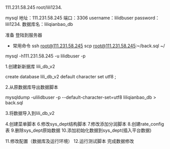111.231.58.245
root/lili1234.

mysql
地址：111.231.58.245
端口：3306
username：lilidbuser
password：lili1234.
数据库名：liliqianbao_db


准备
登陆到服务器
- 常用命令
ssh root@111.231.58.245
scp root@111.231.58.245:~/back.sql ~/

mysql -h111.231.58.245 -u lilidbuser -p


1.创建新新据库 lili_db_v2

create database lili_db_v2 default character set utf8 ;

2.从原数据库导出数据脚本


mysqldump -ulilidbuser -p --default-character-set=utf8 liliqianbao_db > back.sql

3.将数据导入到lili_db_v2


4.创建菜单脚本
6.修改sys_dept结构脚本
7.修改添加分润脚本
8.创建rate_config表
9.删除sys_dept原始数据
10.添加初始化数据到sys_dept(插入平台数据)

11.修改配置（数据库及运行环境）
12.运行测试脚本 完成数据修改




